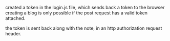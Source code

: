 created a token in the login.js file, which sends back a token to the browser
creating a blog is only possible if the post request has a valid token attached. 


the token is sent back along with the note, in an http authorization request header. 